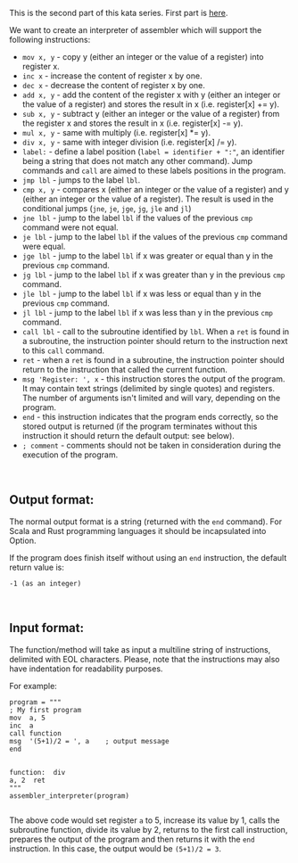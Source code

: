 <p>This is the second part of this kata series. First part is <a href="https://www.codewars.com/kata/simple-assembler-interpreter/" data-turbolinks="false" target="_blank">here</a>.</p>
<p>We want to create an interpreter of assembler which will support the following instructions:</p>
<ul>
<li><code>mov x, y</code> - copy y (either an integer or the value of a register) into register x.</li>
<li><code>inc x</code> - increase the content of register x by one.</li>
<li><code>dec x</code> - decrease the content of register x by one.</li>
<li><code>add x, y</code> - add the content of the register x with y (either an integer or the value of a register) and stores the result in x (i.e. register[x] += y).</li>
<li><code>sub x, y</code> - subtract y (either an integer or the value of a register) from the register x and stores the result in x (i.e. register[x] -= y).</li>
<li><code>mul x, y</code> - same with multiply (i.e. register[x] *= y).</li>
<li><code>div x, y</code> - same with integer division (i.e. register[x] /= y).</li>
<li><code>label:</code> - define a label position (<code>label = identifier + ":"</code>, an identifier being a string that does not match any other command). Jump commands and <code>call</code> are aimed to these labels positions in the program.</li>
<li><code>jmp lbl</code> - jumps to the label <code>lbl</code>.</li>
<li><code>cmp x, y</code> - compares x (either an integer or the value of a register) and y (either an integer or the value of a register). The result is used in the conditional jumps (<code>jne</code>, <code>je</code>, <code>jge</code>, <code>jg</code>, <code>jle</code> and <code>jl</code>)</li>
<li><code>jne lbl</code> - jump to the label <code>lbl</code> if the values of the previous <code>cmp</code> command were not equal.</li>
<li><code>je lbl</code> - jump to the label <code>lbl</code> if the values of the previous <code>cmp</code> command were equal.</li>
<li><code>jge lbl</code> - jump to the label <code>lbl</code> if x was greater or equal than y in the previous <code>cmp</code> command.</li>
<li><code>jg lbl</code> - jump to the label <code>lbl</code> if x was greater than y in the previous <code>cmp</code> command.</li>
<li><code>jle lbl</code> - jump to the label <code>lbl</code> if x was less or equal than y in the previous <code>cmp</code> command.</li>
<li><code>jl lbl</code> - jump to the label <code>lbl</code> if x was less than y in the previous <code>cmp</code> command.</li>
<li><code>call lbl</code> - call to the subroutine identified by <code>lbl</code>. When a <code>ret</code> is found in a subroutine, the instruction pointer should return to the instruction next to this <code>call</code> command.</li>
<li><code>ret</code> - when a <code>ret</code> is found in a subroutine, the instruction pointer should return to the instruction that called the current function.</li>
<li><code>msg 'Register: ', x</code> - this instruction stores the output of the program. It may contain text strings (delimited by single quotes) and registers. The number of arguments isn't limited and will vary, depending on the program.</li>
<li><code>end</code> - this instruction indicates that the program ends correctly, so the stored output is returned (if the program terminates without this instruction it should return the default output: see below).</li>
<li><code>; comment</code> - comments should not be taken in consideration during the execution of the program.</li>
</ul>
<br> 

<h2 id="output-format">Output format:</h2>
<p>The normal output format is a string (returned with the <code>end</code> command). For Scala and Rust programming languages it should be incapsulated into Option.</p>
<p>If the program does finish itself without using an <code>end</code> instruction, the default return value is:</p>
<pre><code class="language-python"><span class="cm-operator">-</span><span class="cm-number">1</span> (<span class="cm-keyword">as</span> <span class="cm-variable">an</span> <span class="cm-variable">integer</span>)
</code></pre>
<pre style="display: none;"><code class="language-java"><span class="cm-atom">null</span>
</code></pre>
<pre style="display: none;"><code class="language-csharp"><span class="cm-atom">null</span>
</code></pre>
<pre style="display: none;"><code class="language-ruby"><span class="cm-operator">-</span><span class="cm-number">1</span> (<span class="cm-variable">as</span> <span class="cm-variable">an</span> <span class="cm-variable">integer</span>)
</code></pre>
<pre style="display: none;"><code class="language-cpp"><span class="cm-string">"-1"</span> (<span class="cm-variable">as</span> <span class="cm-variable">a</span> <span class="cm-variable">string</span>)
</code></pre>
<pre style="display: none;"><code class="language-scala"><span class="cm-variable">None</span>
</code></pre>
<pre style="display: none;"><code class="language-rust"><span class="cm-builtin">None</span>
</code></pre>
<pre style="display: none;"><code class="language-haskell"><span class="cm-builtin">Nothing</span>
</code></pre>
<pre style="display: none;"><code class="language-cobol">          result <span class="cm-builtin">=</span> <span class="cm-string">'</span><span class="cm-string">-1'</span> 
</code></pre>
<br> 

<h2 id="input-format">Input format:</h2>
<p>The function/method will take as input a multiline string of instructions, delimited with EOL characters. Please, note that the instructions may also have indentation for readability purposes.</p>
<p>For example:</p>
<pre><code class="language-python"><span class="cm-variable">program</span> <span class="cm-operator">=</span> <span class="cm-string">"""</span>
<span class="cm-string">; My first program</span>
<span class="cm-string">mov  a, 5</span>
<span class="cm-string">inc  a</span>
<span class="cm-string">call function</span>
<span class="cm-string">msg  '(5+1)/2 = ', a    ; output message</span>
<span class="cm-string">end</span>

<span class="cm-string">function:</span>
<span class="cm-string">    div  a, 2</span>
<span class="cm-string">    ret</span>
<span class="cm-string">"""</span>
<span class="cm-variable">assembler_interpreter</span>(<span class="cm-variable">program</span>)
</code></pre>
<pre style="display: none;"><code class="language-java"><span class="cm-variable">program</span> <span class="cm-operator">=</span> <span class="cm-string">"\n; My first program\nmov  a, 5\ninc  a\ncall function\nmsg  '(5+1)/2 = ', a    ; output message\nend\n\nfunction:\n    div  a, 2\n    ret\n"</span>
<span class="cm-variable">AssemblerInterpreter</span>.<span class="cm-variable">interpret</span>(<span class="cm-variable">program</span>);

<span class="cm-comment">// Which is equivalent to (keep in mind that empty lines are not displayed in the console on CW, so you actually won't see the separation before "function:"...):</span>

; <span class="cm-variable">My</span> <span class="cm-variable">first</span> <span class="cm-variable">program</span>
<span class="cm-variable">mov</span>  <span class="cm-variable">a</span>, <span class="cm-number">5</span>
<span class="cm-variable">inc</span>  <span class="cm-variable">a</span>
<span class="cm-variable">call</span> <span class="cm-variable">function</span>
<span class="cm-variable">msg</span>  <span class="cm-string">'(5+1)/2 = '</span>, <span class="cm-variable">a</span>    ; <span class="cm-variable">output</span> <span class="cm-variable">message</span>
<span class="cm-variable">end</span>

<span class="cm-variable">function</span>:
    <span class="cm-variable">div</span>  <span class="cm-variable">a</span>, <span class="cm-number">2</span>
    <span class="cm-variable">ret</span>
</code></pre>
<pre style="display: none;"><code class="language-csharp"><span class="cm-variable">program</span> <span class="cm-operator">=</span> <span class="cm-string">"\n; My first program\nmov  a, 5\ninc  a\ncall function\nmsg  '(5+1)/2 = ', a    ; output message\nend\n\nfunction:\n    div  a, 2\n    ret\n"</span>
<span class="cm-variable">AssemblerInterpreter</span>.<span class="cm-variable">Interpret</span>(<span class="cm-variable">program</span>);

<span class="cm-comment">// Which is equivalent to (keep in mind that empty lines are not displayed in the console on CW, so you actually won't see the separation before "function:"...):</span>

; <span class="cm-variable">My</span> <span class="cm-variable">first</span> <span class="cm-variable">program</span>
<span class="cm-variable">mov</span>  <span class="cm-variable">a</span>, <span class="cm-number">5</span>
<span class="cm-variable">inc</span>  <span class="cm-variable">a</span>
<span class="cm-variable">call</span> <span class="cm-variable">function</span>
<span class="cm-variable">msg</span>  <span class="cm-string">'(5+1)/2 = '</span>, <span class="cm-variable">a</span>    ; <span class="cm-variable">output</span> <span class="cm-variable">message</span>
<span class="cm-variable">end</span>

<span class="cm-variable">function</span>:
    <span class="cm-variable">div</span>  <span class="cm-variable">a</span>, <span class="cm-number">2</span>
    <span class="cm-variable">ret</span>
</code></pre>
<pre style="display: none;"><code class="language-ruby"><span class="cm-variable">program</span> <span class="cm-operator">=</span> <span class="cm-string">"</span>
<span class="cm-string">; My first program</span>
<span class="cm-string">mov  a, 5</span>
<span class="cm-string">inc  a</span>
<span class="cm-string">call function</span>
<span class="cm-string">msg  '(5+1)/2 = ', a    ; output message</span>
<span class="cm-string">end</span>

<span class="cm-string">function:</span>
<span class="cm-string">    div  a, 2</span>
<span class="cm-string">    ret</span>
<span class="cm-string">"</span>
<span class="cm-variable">assembler_interpreter</span>(<span class="cm-variable">program</span>)
</code></pre>
<pre style="display: none;"><code class="language-cpp"><span class="cm-variable">program</span> <span class="cm-operator">=</span> <span class="cm-string">R"(</span>
<span class="cm-string">; My first program</span>
<span class="cm-string">mov  a, 5</span>
<span class="cm-string">inc  a</span>
<span class="cm-string">call function</span>
<span class="cm-string">msg  '(5+1)/2 = ', a    ; output message</span>
<span class="cm-string">end</span>

<span class="cm-string">function:</span>
    <span class="cm-string">div  a, 2</span>
    <span class="cm-string">ret)"</span>;
<span class="cm-variable">assembler_interpreter</span>(<span class="cm-variable">program</span>);
</code></pre>
<pre style="display: none;"><code class="language-scala"><span class="cm-keyword">val</span> <span class="cm-def">program</span> <span class="cm-operator">=</span> <span class="cm-string">"\n; My first program\nmov  a, 5\ninc  a\ncall function\nmsg  '(5+1)/2 = ', a    ; output message\nend\n\nfunction:\n    div  a, 2\n    ret\n"</span>
<span class="cm-variable">AssemblerInterpreter</span>.<span class="cm-variable">interpret</span>(<span class="cm-variable">program</span>);

<span class="cm-comment">// Which is equivalent to (keep in mind that empty lines are not displayed in the console on CW, so you actually won't see the separation before "function:"...):</span>

; <span class="cm-variable">My</span> <span class="cm-variable">first</span> <span class="cm-variable">program</span>
<span class="cm-variable">mov</span>  <span class="cm-variable">a</span>, <span class="cm-number">5</span>
<span class="cm-variable">inc</span>  <span class="cm-variable">a</span>
<span class="cm-variable">call</span> <span class="cm-variable">function</span>
<span class="cm-variable">msg</span>  <span class="cm-atom">'</span>(<span class="cm-number">5</span><span class="cm-operator">+</span><span class="cm-number">1</span>)<span class="cm-operator">/</span><span class="cm-number">2</span> <span class="cm-operator">=</span> <span class="cm-atom">'</span>, <span class="cm-variable">a</span>    ; <span class="cm-variable">output</span> <span class="cm-variable">message</span>
<span class="cm-variable">end</span>

<span class="cm-variable">function</span>:
    <span class="cm-variable">div</span>  <span class="cm-variable">a</span>, <span class="cm-number">2</span>
    <span class="cm-variable">ret</span>
</code></pre>
<pre style="display: none;"><code class="language-rust"><span class="cm-keyword">let</span> <span class="cm-def">program</span> <span class="cm-operator">=</span> <span class="cm-string">"</span><span class="cm-string">\n; My first program\nmov  a, 5\ninc  a\ncall function\nmsg  '(5+1)/2 = ', a    ; output message\nend\n\nfunction:\n    div  a, 2\n    ret\n</span><span class="cm-string">"</span>;
<span class="cm-variable">AssemblerInterpreter</span>::<span class="cm-variable">interpret</span>(<span class="cm-variable">program</span>);

<span class="cm-comment">// Which is equivalent to (keep in mind that empty lines are not displayed in the console on CW, so you actually won't see the separation before "function:"...):</span>

; <span class="cm-variable">My</span> <span class="cm-variable">first</span> <span class="cm-variable">program</span>
<span class="cm-variable">mov</span>  <span class="cm-variable">a</span>, <span class="cm-number">5</span>
<span class="cm-variable">inc</span>  <span class="cm-variable">a</span>
<span class="cm-variable">call</span> <span class="cm-variable">function</span>
<span class="cm-variable">msg</span>  '(<span class="cm-number">5</span><span class="cm-operator">+</span><span class="cm-number">1</span>)<span class="cm-operator">/</span><span class="cm-number">2</span> <span class="cm-operator">=</span> ', <span class="cm-variable">a</span>    ; <span class="cm-variable">output</span> <span class="cm-variable">message</span>
<span class="cm-variable">end</span>

<span class="cm-variable">function</span>:
    <span class="cm-variable">div</span>  <span class="cm-variable">a</span>, <span class="cm-number">2</span>
    <span class="cm-variable">ret</span>
</code></pre>
<pre style="display: none;"><code class="language-haskell"><span class="cm-variable">program</span> <span class="cm-keyword">=</span> <span class="cm-string">"\n; My first program\nmov  a, 5\ninc  a\ncall function\nmsg  '(5+1)/2 = ', a    ; output message\nend\n\nfunction:\n    div  a, 2\n    ret\n"</span>
<span class="cm-variable">interpret</span> <span class="cm-variable">program</span>
</code></pre>
<pre style="display: none;"><code class="language-cobol">      <span class="cm-comment">* COBOL has no symbol for EOL literal, if you display the program string</span>
      <span class="cm-comment">* to the console, you will see something similar to this:</span>
      <span class="cm-string">"</span><span class="cm-string">; My first program</span>
      <span class="cm-string">mov  a, 5</span>
      <span class="cm-string">inc  a</span>
      <span class="cm-string">call function</span>
      <span class="cm-string">msg  '</span>(<span class="cm-number">5</span><span class="cm-number">+1</span>)<span class="cm-builtin">/</span><span class="cm-number">2</span> <span class="cm-builtin">=</span> <span class="cm-string">'</span><span class="cm-string">, a    ; output message</span>
      <span class="cm-string">end</span>

      <span class="cm-string">function:</span>
          <span class="cm-string">div  a, 2</span>
          <span class="cm-string">ret"</span>

      <span class="cm-comment">* EOL character (line feed) is ascii character 10 (`function char(11)` in COBOL)</span>
</code></pre>
<p>The above code would set register <code>a</code> to 5, increase its value by 1, calls the subroutine function, divide its value by 2, returns to the first call instruction, prepares the output of the program and then returns it with the <code>end</code> instruction. In this case, the output would be <code>(5+1)/2 = 3</code>.</p>
